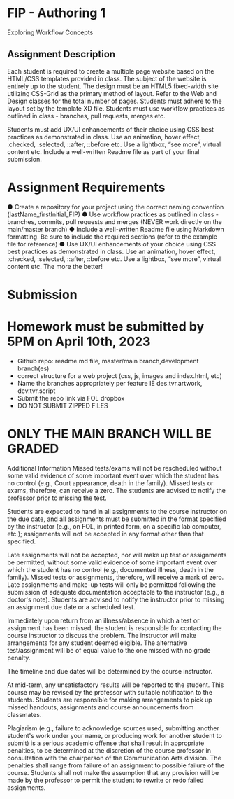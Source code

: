 # FIP - Authoring 1
Exploring Workflow Concepts

## Assignment Description
Each student is required to create a multiple page website based on the HTML/CSS
templates provided in class. The subject of the website is entirely up to the student.
The design must be an HTML5 fixed-width site utilizing CSS-Grid as the primary method of
layout. Refer to the Web and Design classes for the total number of pages.
Students must adhere to the layout set by the template XD file.
Students must use workflow practices as outlined in class - branches, pull requests, merges
etc.

Students must add UX/UI enhancements of their choice using CSS best practices as
demonstrated in class. Use an animation, hover effect, :checked, :selected, ::after, ::before
etc. Use a lightbox, “see more”, virtual content etc.
Include a well-written Readme file as part of your final submission.

# Assignment Requirements
● Create a repository for your project using the correct naming convention
(lastName_firstInitial_FIP)
● Use workflow practices as outlined in class - branches, commits, pull requests and
merges (NEVER work directly on the main/master branch)
● Include a well-written Readme file using Markdown formatting. Be sure to include the
required sections (refer to the example file for reference)
● Use UX/UI enhancements of your choice using CSS best practices as demonstrated
in class. Use an animation, hover effect, :checked, :selected, ::after, ::before etc. Use
a lightbox, “see more”, virtual content etc. The more the better!

# Submission
# Homework must be submitted by 5PM on April 10th, 2023
- Github repo: readme.md file, master/main branch,development branch(es)
- correct structure for a web project (css, js, images and index.html, etc)
- Name the branches appropriately per feature IE des.tvr.artwork, dev.tvr.script
- Submit the repo link via FOL dropbox
- DO NOT SUBMIT ZIPPED FILES

# ONLY THE MAIN BRANCH WILL BE GRADED
Additional Information
Missed tests/exams will not be rescheduled without some valid evidence of some important
event over which the student has no control (e.g., Court appearance, death in the family).
Missed tests or exams, therefore, can receive a zero. The students are advised to notify the
professor prior to missing the test.

Students are expected to hand in all assignments to the course instructor on the due date,
and all assignments must be submitted in the format specified by the instructor (e.g., on
FOL, in printed form, on a specific lab computer, etc.); assignments will not be accepted in
any format other than that specified.

Late assignments will not be accepted, nor will make up test or assignments be permitted,
without some valid evidence of some important event over which the student has no control
(e.g., documented illness, death in the family). Missed tests or assignments, therefore, will
receive a mark of zero. Late assignments and make-up tests will only be permitted following
the submission of adequate documentation acceptable to the instructor (e.g., a doctor's
note). Students are advised to notify the instructor prior to missing an assignment due date
or a scheduled test.

Immediately upon return from an illness/absence in which a test or assignment has been
missed, the student is responsible for contacting the course instructor to discuss the
problem. The instructor will make arrangements for any student deemed eligible. The
alternative test/assignment will be of equal value to the one missed with no grade penalty.

The timeline and due dates will be determined by the course instructor.

At mid-term, any unsatisfactory results will be reported to the student.
This course may be revised by the professor with suitable notification to the students.
Students are responsible for making arrangements to pick up missed handouts, assignments
and course announcements from classmates.

Plagiarism (e.g., failure to acknowledge sources used, submitting another student's work
under your name, or producing work for another student to submit) is a serious academic
offense that shall result in appropriate penalties, to be determined at the discretion of the
course professor in consultation with the chairperson of the Communication Arts division.
The penalties shall range from failure of an assignment to possible failure of the course.
Students shall not make the assumption that any provision will be made by the professor to
permit the student to rewrite or redo failed assignments.
